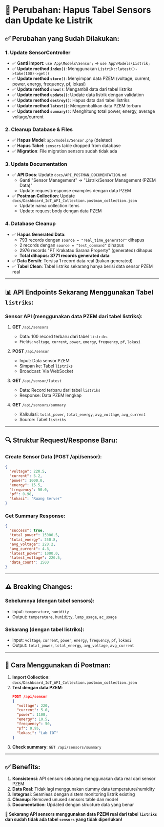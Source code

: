 # 🔄 **Perubahan: Hapus Tabel Sensors dan Update ke Listrik**

## **✅ Perubahan yang Sudah Dilakukan:**

### **1. Update SensorController**

- ✅ **Ganti import**: `use App\Models\Sensor;` → `use App\Models\Listrik;`
- ✅ **Update method `index()`**: Menggunakan `Listrik::latest()->take(100)->get()`
- ✅ **Update method `store()`**: Menyimpan data PZEM (voltage, current, power, energy, frequency, pf, lokasi)
- ✅ **Update method `show()`**: Mengambil data dari tabel listriks
- ✅ **Update method `update()`**: Update data listrik dengan validation
- ✅ **Update method `destroy()`**: Hapus data dari tabel listriks
- ✅ **Update method `latest()`**: Mengembalikan data PZEM terbaru
- ✅ **Update method `summary()`**: Menghitung total power, energy, average voltage/current

### **2. Cleanup Database & Files**

- ✅ **Hapus Model**: `app/models/Sensor.php` (deleted)
- ✅ **Hapus Tabel**: `sensors` table dropped from database
- ✅ **Migration**: File migration sensors sudah tidak ada

### **3. Update Documentation**

- ✅ **API Docs**: Update `docs/API_POSTMAN_DOCUMENTATION.md`
  - Ganti "Sensor Management" → "Listrik/Sensor Management (PZEM Data)"
  - Update request/response examples dengan data PZEM
- ✅ **Postman Collection**: Update `docs/Dashboard_IoT_API_Collection.postman_collection.json`
  - Update nama collection items
  - Update request body dengan data PZEM

### **4. Database Cleanup**

- ✅ **Hapus Generated Data**:
  - 793 records dengan `source = "real_time_generator"` dihapus
  - 2 records dengan `source = "test_command"` dihapus
  - 2976 records "PT Krakatau Sarana Property" (generated) dihapus
  - **Total dihapus: 3771 records generated data**
- ✅ **Data Bersih**: Tersisa 1 record data real (bukan generated)
- ✅ **Tabel Clean**: Tabel listriks sekarang hanya berisi data sensor PZEM real

---

## **📊 API Endpoints Sekarang Menggunakan Tabel `listriks`:**

### **Sensor API (menggunakan data PZEM dari tabel listriks):**

1. **GET** `/api/sensors`

   - Data: 100 record terbaru dari tabel `listriks`
   - Fields: `voltage`, `current`, `power`, `energy`, `frequency`, `pf`, `lokasi`

2. **POST** `/api/sensor`

   - Input: Data sensor PZEM
   - Simpan ke: Tabel `listriks`
   - Broadcast: Via WebSocket

3. **GET** `/api/sensor/latest`

   - Data: Record terbaru dari tabel `listriks`
   - Response: Data PZEM lengkap

4. **GET** `/api/sensors/summary`
   - Kalkulasi: `total_power`, `total_energy`, `avg_voltage`, `avg_current`
   - Source: Tabel `listriks`

---

## **🔍 Struktur Request/Response Baru:**

### **Create Sensor Data (POST /api/sensor):**

```json
{
  "voltage": 220.5,
  "current": 5.2,
  "power": 1000.0,
  "energy": 15.5,
  "frequency": 50.0,
  "pf": 0.98,
  "lokasi": "Ruang Server"
}
```

### **Get Summary Response:**

```json
{
  "success": true,
  "total_power": 15000.5,
  "total_energy": 250.8,
  "avg_voltage": 220.2,
  "avg_current": 4.8,
  "latest_power": 1000.0,
  "latest_voltage": 220.5,
  "data_count": 1500
}
```

---

## **⚠️ Breaking Changes:**

### **Sebelumnya (dengan tabel sensors):**

- Input: `temperature`, `humidity`
- Output: `temperature`, `humidity`, `lamp_usage`, `ac_usage`

### **Sekarang (dengan tabel listriks):**

- Input: `voltage`, `current`, `power`, `energy`, `frequency`, `pf`, `lokasi`
- Output: `total_power`, `total_energy`, `avg_voltage`, `avg_current`

---

## **🚀 Cara Menggunakan di Postman:**

1. **Import Collection**: `docs/Dashboard_IoT_API_Collection.postman_collection.json`
2. **Test dengan data PZEM**:
   ```json
   POST /api/sensor
   {
     "voltage": 220,
     "current": 5.0,
     "power": 1100,
     "energy": 10.5,
     "frequency": 50,
     "pf": 0.95,
     "lokasi": "Lab IOT"
   }
   ```
3. **Check summary**: `GET /api/sensors/summary`

---

## **✅ Benefits:**

1. **Konsistensi**: API sensors sekarang menggunakan data real dari sensor PZEM
2. **Data Real**: Tidak lagi menggunakan dummy data temperature/humidity
3. **Integrasi**: Seamless dengan sistem monitoring listrik existing
4. **Cleanup**: Removed unused sensors table dan model
5. **Documentation**: Updated dengan structure data yang benar

**🎉 Sekarang API sensors menggunakan data PZEM real dari tabel `listriks` dan sudah tidak ada tabel `sensors` yang tidak diperlukan!**
